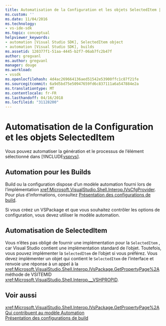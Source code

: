 ```yaml
---
title: Automatisation de la Configuration et les objets SelectedItem | Documents Microsoft
ms.custom: ''
ms.date: 11/04/2016
ms.technology:
- vs-ide-sdk
ms.topic: conceptual
helpviewer_keywords:
- automation [Visual Studio SDK], SelectedItem object
- automation [Visual Studio SDK], builds
ms.assetid: 120377f1-51aa-4445-b2f7-06ab7fc2b47f
author: gregvanl
ms.author: gregvanl
manager: douge
ms.workload:
- vssdk
ms.openlocfilehash: 4d4ac269664136aed51542e53900ffc1c87f21fe
ms.sourcegitcommit: 6a9d5bd75e50947659fd6c837111a6a547884e2a
ms.translationtype: MT
ms.contentlocale: fr-FR
ms.lasthandoff: 04/16/2018
ms.locfileid: "31128200"
---
```

# <a name="automation-for-configuration-and-selecteditem-objects"></a>Automatisation de la Configuration et les objets SelectedItem
Vous pouvez automatiser la génération et le processus de l’élément sélectionné dans [!INCLUDE[vsprvs](../../code-quality/includes/vsprvs_md.md)].  
  
## <a name="automation-for-builds"></a>Automation pour les Builds  
 Build ou la configuration dispose d’un modèle automation fourni lors de l’implémentation <xref:Microsoft.VisualStudio.Shell.Interop.IVsCfgProvider>. Pour plus d’informations, consultez [Présentation des configurations de build](../../ide/understanding-build-configurations.md).  
  
 Si vous créez un VSPackage et que vous souhaitez contrôler les options de configuration, vous devez utiliser le modèle automation.  
  
## <a name="automation-for-selecteditem"></a>Automatisation de SelectedItem  
 Vous n’êtes pas obligé de fournir une implémentation pour la `SelectedItem` , car Visual Studio contient une implémentation standard de l’objet. Toutefois, vous pouvez implémenter la `SelectedItem` de l’objet si vous préférez. Vous devez implémenter un objet qui contient le `SelectedItem` de l’interface et renvoie une réponse à un appel à la <xref:Microsoft.VisualStudio.Shell.Interop.IVsPackage.GetPropertyPage%2A> méthode de VSITEMID <xref:Microsoft.VisualStudio.Shell.Interop.__VSHPROPID>.  
  
## <a name="see-also"></a>Voir aussi  
 <xref:Microsoft.VisualStudio.Shell.Interop.IVsPackage.GetPropertyPage%2A>   
 [Qui contribuent au modèle Automation](../../extensibility/internals/contributing-to-the-automation-model.md)   
 [Présentation des configurations de build](../../ide/understanding-build-configurations.md)